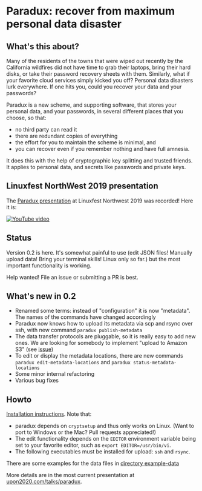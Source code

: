 # Paradux: recover from maximum personal data disaster

## What's this about?

Many of the residents of the towns that were wiped out recently by the
California wildfires did not have time to grab their laptops, bring their
hard disks, or take their password recovery sheets with them. Similarly,
what if your favorite cloud services simply kicked you off? Personal data
disasters lurk everywhere. If one hits you, could you recover your data
and your passwords?

Paradux is a new scheme, and supporting software, that stores your
personal data, and your passwords, in several different places that you
choose, so that:

* no third party can read it
* there are redundant copies of everything
* the effort for you to maintain the scheme is minimal, and
* you can recover even if you remember nothing and have full amnesia.

It does this with the help of cryptographic key splitting and trusted
friends. It applies to personal data, and secrets like passwords and
private keys.

## Linuxfest NorthWest 2019 presentation

The [Paradux presentation](https://lfnw.org/conferences/2019/program/proposals/264)
at Linuxfest Northwest 2019 was recorded! Here it is:

[![YouTube video](http://img.youtube.com/vi/Ld85wTh9uZs/0.jpg)](http://www.youtube.com/watch?v=Ld85wTh9uZs "YouTube video")

## Status

Version 0.2 is here. It's somewhat painful to use (edit JSON files!
Manually upload data! Bring your terminal skills! Linux only so far.)
but the most important functionality is working.

Help wanted! File an issue or submitting a PR is best.

## What's new in 0.2

* Renamed some terms: instead of "configuration" it is now "metadata". The
  names of the commands have changed accordingly
* Paradux now knows how to upload its metadata via scp and rsync over ssh,
  with new command `paradux publish-metadata`
* The data transfer protocols are pluggable, so it is really easy to add
  new ones. We are looking for somebody to implement "upload to Amazon S3"
  (see [issue](https://github.com/paradux/paradux/issues/18))
* To edit or display the metadata locations, there are new commands
  `paradux edit-metadata-locations` and `paradux status-metadata-locations`
* Some minor internal refactoring
* Various bug fixes

## Howto

[Installation instructions](docs/install.md). Note that:
* paradux depends on `cryptsetup` and thus only works on Linux.
  (Want to port to Windows or the Mac? Pull requests appreciated!)
* The edit functionality depends on the `EDITOR` environment variable being
  set to your favorite editor, such as `export EDITOR=/usr/bin/vi`.
* The following executables must be installed for upload: `ssh` and
  `rsync`.

There are some examples for the data files in [directory example-data](example-data/)

More details are in the most current presentation at
[upon2020.com/talks/paradux](https://upon2020.com/talks/paradux/).
